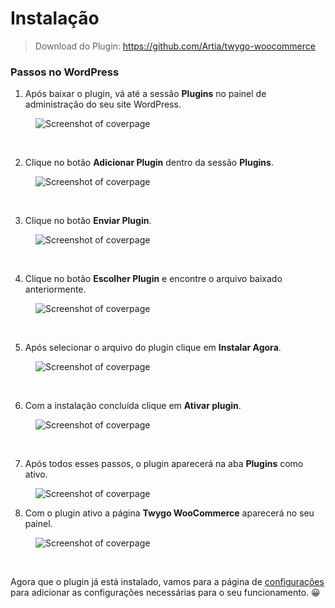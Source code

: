 # Instalação

> Download do Plugin: https://github.com/Artia/twygo-woocommerce

### Passos no WordPress

1. Após baixar o plugin, vá até a sessão <strong>Plugins</strong> no painel de administração do seu site WordPress.

<figure class="thumbnails">
  <img src="_media/plugins_section.png" alt="Screenshot of coverpage" title="Sessão Plugins">
</figure>

<br/>

2. Clique no botão <strong>Adicionar Plugin</strong> dentro da sessão <strong>Plugins</strong>.

<figure class="thumbnails">
  <img src="_media/adicionar_plugin.png" alt="Screenshot of coverpage" title="Adicionar Plugin">
</figure>

<br/>

3. Clique no botão <strong>Enviar Plugin</strong>.

<figure class="thumbnails">
  <img src="_media/instalar_plugin.png" alt="Screenshot of coverpage" title="Enviar Plugin">
</figure>

<br/>

4. Clique no botão <strong>Escolher Plugin</strong> e encontre o arquivo baixado anteriormente.

<figure class="thumbnails">
  <img src="_media/escolher_arquivo.png" alt="Screenshot of coverpage" title="Escolher Arquivo">
</figure>

<br/>

5. Após selecionar o arquivo do plugin clique em <strong>Instalar Agora</strong>.

<figure class="thumbnails">
  <img src="_media/instalar_plugin_arquivo.png" alt="Screenshot of coverpage" title="Instalar Plugin">
</figure>

<br/>

6. Com a instalação concluída clique em <strong>Ativar plugin</strong>.

<figure class="thumbnails">
  <img src="_media/instalacao_concluida.png" alt="Screenshot of coverpage" title="Instalação concluída com sucesso">
</figure>

<br/>

7. Após todos esses passos, o plugin aparecerá na aba <strong>Plugins</strong> como ativo.

<figure class="thumbnails">
  <img src="_media/ativado_com_sucesso.png" alt="Screenshot of coverpage" title="Plugin ativado com sucesso">
</figure>

8. Com o plugin ativo a página <strong>Twygo WooCommerce</strong> aparecerá no seu painel.

<figure class="thumbnails">
  <img src="_media/pagina_plugin_twygo.png" alt="Screenshot of coverpage" title="Página do plugin">
</figure>

<br/>

Agora que o plugin já está instalado, vamos para a página de [configurações](/pages/configuracoes/configuracoes.md#configuracões) para adicionar as configurações necessárias para o seu funcionamento. 😀